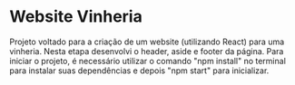 # Website Vinheria

Projeto voltado para a criação de um website (utilizando React) para uma vinheria. Nesta etapa desenvolvi o header, aside e footer da página.
Para iniciar o projeto, é necessário utilizar o comando "npm install" no terminal para instalar suas dependências e depois "npm start" para inicializar.
